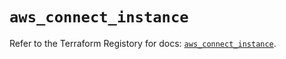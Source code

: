 # `aws_connect_instance`

Refer to the Terraform Registory for docs: [`aws_connect_instance`](https://registry.terraform.io/providers/hashicorp/aws/5.6.2/docs/resources/connect_instance).
